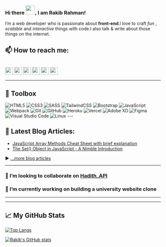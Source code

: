 
<!--
**RakibRahman/RakibRahman** is a ✨ _special_ ✨ repository because its `README.md` (this file) appears on your GitHub profile.

Here are some ideas to get you started:

- 🔭 I’m currently working on ...
- 🌱 I’m currently learning ...
- 👯 I’m looking to collaborate on ...
- 🤔 I’m looking for help with ...
- 💬 Ask me about ...
- 📫 How to reach me: ...
- 😄 Pronouns: ...
- ⚡ Fun fact: ...
-->
### Hi there <img src="https://raw.githubusercontent.com/MartinHeinz/MartinHeinz/master/wave.gif" width="30px">, I am Rakib Rahman!

<p>I’m a web developer who is passionate about <strong>front-end</strong>.I love to craft <em>fun</em>  , <em>scalable</em> and <em>interactive</em> things with code.I also talk & write about those things on the internet.</p>

## 📫 How to reach me:
</br>
<a href="https://www.facebook.com/rakib.rahman2012/"><img src="https://img.shields.io/badge/facebook-%230067B5.svg?&style=for-the-badge&logo=facebook&logoColor=white" height=25></a>
<a href="https://www.linkedin.com/in/rakib-talukder-04666519a/"><img src="https://img.shields.io/badge/linkedin-%230077B5.svg?&style=for-the-badge&logo=linkedin&logoColor=white" height=25></a>
<a href="https://twitter.com/RakibRahman06"><img src="https://img.shields.io/twitter/url?logo=ra&logoColor=green&style=social&url=https%3A%2F%2Ftwitter.com%2FRakibRahman06" height=25></a>
<a href="https://t.me/rakibrahman6"><img src="https://img.shields.io/badge/telegram-%230075A5.svg?&style=for-the-badge&logo=telegram&logoColor=white" height=25></a>
<a href="mailto:md.rr.talukder@gmail.com"><img src="https://img.shields.io/badge/email-%23000.svg?&style=for-the-badge&logo=website&logoColor=white" height=25></a>
<a href="https://www.codewars.com/users/RakibRahman"><img src="https://www.codewars.com/users/RakibRahman/badges/large" height=25></a>


---

## 🧰 Toolbox
<img alt="HTML5" src="https://img.shields.io/badge/html5-%23E34F26.svg?style=for-the-badge&logo=html5&logoColor=white"/>
<img alt="CSS3" src="https://img.shields.io/badge/css3-%231572B6.svg?style=for-the-badge&logo=css3&logoColor=white"/>
<img alt="SASS" src="https://img.shields.io/badge/SASS-hotpink.svg?style=for-the-badge&logo=SASS&logoColor=white"/>
<img alt="TailwindCSS" src="https://img.shields.io/badge/tailwindcss-%2338B2AC.svg?style=for-the-badge&logo=tailwind-css&logoColor=white"/>
<img alt="Bootstrap" src="https://img.shields.io/badge/bootstrap-%23563D7C.svg?style=for-the-badge&logo=bootstrap&logoColor=white"/>
<img alt="JavaScript" src="https://img.shields.io/badge/javascript-%23323330.svg?style=for-the-badge&logo=javascript&logoColor=%23F7DF1E"/>
<img alt="Webpack" src="https://img.shields.io/badge/webpack-%238DD6F9.svg?style=for-the-badge&logo=webpack&logoColor=black" />
<img alt="Git" src="https://img.shields.io/badge/git-%23F05033.svg?style=for-the-badge&logo=git&logoColor=white"/>
<img alt="GitHub" src="https://img.shields.io/badge/github-%23121011.svg?style=for-the-badge&logo=github&logoColor=white"/>
<img alt="Heroku" src="https://img.shields.io/badge/heroku-%23430098.svg?style=for-the-badge&logo=heroku&logoColor=white"/>
<img alt="Vercel" src="https://img.shields.io/badge/vercel-%23000000.svg?style=for-the-badge&logo=vercel&logoColor=white"/>
<img alt="Adobe XD" src="https://img.shields.io/badge/adobexd-%23FF26BE.svg?style=for-the-badge&logo=adobexd&logoColor=white"/>
<img alt="Figma" src="https://img.shields.io/badge/figma-%23F24E1E.svg?style=for-the-badge&logo=figma&logoColor=white"/>
<img alt="Visual Studio Code" src="https://img.shields.io/badge/VisualStudioCode-0078d7.svg?style=for-the-badge&logo=visual-studio-code&logoColor=white"/>
<img alt="Linux" src="https://img.shields.io/badge/Linux-FCC624?style=for-the-badge&logo=linux&logoColor=black">
---

## 📘 Latest Blog Articles:

- [JavaScript Array Methods Cheat Sheet with brief explanation](https://dev.to/rakibrahman/javascript-array-methods-cheat-sheet-with-brief-explanation-2km1)
- [The Set() Object in JavaScript - A Nimble Introduction](https://dev.to/rakibrahman/the-set-object-in-javascript-a-nimble-introduction-1dm1)

▶ [...more blog articles](https://dev.to/rakibrahman)

---

### 👯 I’m looking to collaborate on [Hadith_API](https://github.com/RakibRahman/hadith-api)
### 🔭 I’m currently working on building a university website clone

---

---

## &#x1f4c8; My GitHub Stats

[![Top Langs](https://github-readme-stats.vercel.app/api/top-langs/?username=RakibRahman&hide=java,html,css&theme=cobalt)](https://github.com/anuraghazra/github-readme-stats)

[![Rakib's GitHub stats](https://github-readme-stats.vercel.app/api?username=RakibRahman&theme=cobalt)](https://github.com/anuraghazra/github-readme-stats)

<!-- ![Visitor Count](https://profile-counter.glitch.me/{RakibRahman}/count.svg) -->

